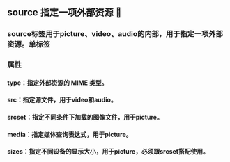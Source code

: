 ## source 指定一项外部资源 :dragon:

### source标签用于picture、video、audio的内部，用于指定一项外部资源。单标签

### 属性
#### type：指定外部资源的 MIME 类型。
#### src：指定源文件，用于video和audio。
#### srcset：指定不同条件下加载的图像文件，用于picture。
#### media：指定媒体查询表达式，用于picture。
#### sizes：指定不同设备的显示大小，用于picture，必须跟srcset搭配使用。
